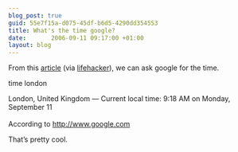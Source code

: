 ```yaml
---
blog_post: true
guid: 55e7f15a-d075-45df-b6d5-4290dd354553
title: What's the time google?
date:       2006-09-11 09:17:00 +01:00
layout: blog
---
```


From this [article](http://dmiessler.com/archives/910) (via
[lifehacker](http://www.lifehacker.com/software/google/google-school--get-the-local-time-for-a-location-199286.php)),
we can ask google for the time.

time london

London, United Kingdom — Current local time: 9:18 AM on Monday,
September 11<br/>  
According to http://www.google.com

That’s pretty cool.
